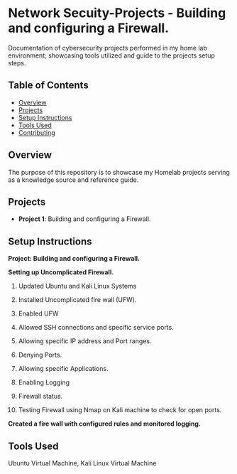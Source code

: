 # Network Secuity-Projects - Building and configuring a Firewall.
Documentation of cybersecurity projects performed in my home lab environment; showcasing tools utilized and guide to the projects setup steps.

## Table of Contents
- [Overview](#overview)
- [Projects](#projects)
- [Setup Instructions](#setup-instructions)
- [Tools Used](#tools-used)
- [Contributing](#contributing)


## Overview
The purpose of this repository is to showcase my Homelab projects serving as a knowledge source and reference guide.
## Projects
- **Project 1**: Building and configuring a Firewall. 
  
## Setup Instructions

**Project: Building and configuring a Firewall.**

**Setting up Uncomplicated Firewall.** 

1. Updated Ubuntu and Kali Linux Systems 

2. Installed Uncomplicated fire wall (UFW). 

3. Enabled UFW 

4. Allowed SSH connections and specific service ports.  

5. Allowing specific IP address and Port ranges. 

6. Denying Ports. 

7. Allowing specific Applications.

8. Enabling Logging

9. Firewall status.

10. Testing Firewall using Nmap on Kali machine to check for open ports. 

**Created a fire wall with configured rules and monitored logging.**


## Tools Used
Ubuntu Virtual Machine, Kali Linux Virtual Machine



